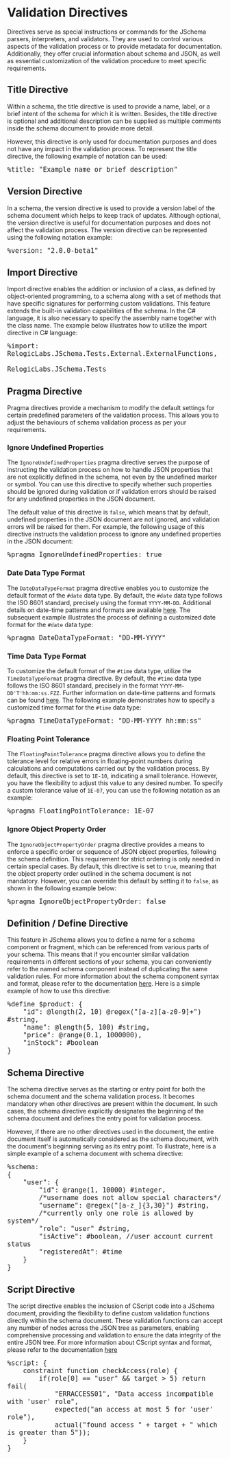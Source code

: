<style>
pre code { font-size: 1.1em; }
</style>

# Validation Directives
Directives serve as special instructions or commands for the JSchema parsers, interpreters, and validators. They are used to control various aspects of the validation process or to provide metadata for documentation. Additionally, they offer crucial information about schema and JSON, as well as essential customization of the validation procedure to meet specific requirements.

## Title Directive
Within a schema, the title directive is used to provide a name, label, or a brief intent of the schema for which it is written. Besides, the title directive is optional and additional description can be supplied as multiple comments inside the schema document to provide more detail.

However, this directive is only used for documentation purposes and does not have any impact in the validation process. To represent the title directive, the following example of notation can be used:
```stylus
%title: "Example name or brief description"
```

## Version Directive
In a schema, the version directive is used to provide a version label of the schema document which helps to keep track of updates. Although optional, the version directive is useful for documentation purposes and does not affect the validation process. The version directive can be represented using the following notation example:
```stylus
%version: "2.0.0-beta1"
```

## Import Directive
Import directive enables the addition or inclusion of a class, as defined by object-oriented programming, to a schema along with a set of methods that have specific signatures for performing custom validations. This feature extends the built-in validation capabilities of the schema. In the C# language, it is also necessary to specify the assembly name together with the class name. The example below illustrates how to utilize the import directive in C# language:
```stylus
%import: RelogicLabs.JSchema.Tests.External.ExternalFunctions,
                                    RelogicLabs.JSchema.Tests
```

## Pragma Directive
Pragma directives provide a mechanism to modify the default settings for certain predefined parameters of the validation process. This allows you to adjust the behaviours of schema validation process as per your requirements.

### Ignore Undefined Properties
The `IgnoreUndefinedProperties` pragma directive serves the purpose of instructing the validation process on how to handle JSON properties that are not explicitly defined in the schema, not even by the undefined marker or symbol. You can use this directive to specify whether such properties should be ignored during validation or if validation errors should be raised for any undefined properties in the JSON document.

The default value of this directive is `false`, which means that by default, undefined properties in the JSON document are not ignored, and validation errors will be raised for them. For example, the following usage of this directive instructs the validation process to ignore any undefined properties in the JSON document:
```stylus
%pragma IgnoreUndefinedProperties: true
```

### Date Data Type Format
The `DateDataTypeFormat` pragma directive enables you to customize the default format of the `#date` data type. By default, the `#date` data type follows the ISO 8601 standard, precisely using the format `YYYY-MM-DD`. Additional details on date-time patterns and formats are available [here](/JSchema-DotNet/articles/datetime.html). The subsequent example illustrates the process of defining a customized date format for the `#date` data type:
```stylus
%pragma DateDataTypeFormat: "DD-MM-YYYY"
```

### Time Data Type Format
To customize the default format of the `#time` data type, utilize the `TimeDataTypeFormat` pragma directive. By default, the `#time` data type follows the ISO 8601 standard, precisely in the format `YYYY-MM-DD'T'hh:mm:ss.FZZ`. Further information on date-time patterns and formats can be found [here](/JSchema-DotNet/articles/datetime.html). The following example demonstrates how to specify a customized time format for the `#time` data type:
```stylus
%pragma TimeDataTypeFormat: "DD-MM-YYYY hh:mm:ss"
```

### Floating Point Tolerance
The `FloatingPointTolerance` pragma directive allows you to define the tolerance level for relative errors in floating-point numbers during calculations and computations carried out by the validation process. By default, this directive is set to `1E-10`, indicating a small tolerance. However, you have the flexibility to adjust this value to any desired number. To specify a custom tolerance value of `1E-07`, you can use the following notation as an example:
```stylus
%pragma FloatingPointTolerance: 1E-07
```

### Ignore Object Property Order
The `IgnoreObjectPropertyOrder` pragma directive provides a means to enforce a specific order or sequence of JSON object properties, following the schema definition. This requirement for strict ordering is only needed in certain special cases. By default, this directive is set to `true`, meaning that the object property order outlined in the schema document is not mandatory. However, you can override this default by setting it to `false`, as shown in the following example below:
```stylus
%pragma IgnoreObjectPropertyOrder: false
```

## Definition / Define Directive
This feature in JSchema allows you to define a name for a schema component or fragment, which can be referenced from various parts of your schema. This means that if you encounter similar validation requirements in different sections of your schema, you can conveniently refer to the named schema component instead of duplicating the same validation rules. For more information about the schema component syntax and format, please refer to the documentation [here](/JSchema-DotNet/articles/components.html). Here is a simple example of how to use this directive:
```stylus
%define $product: {
    "id": @length(2, 10) @regex("[a-z][a-z0-9]+") #string,
    "name": @length(5, 100) #string,
    "price": @range(0.1, 1000000),
    "inStock": #boolean
}
```

## Schema Directive
The schema directive serves as the starting or entry point for both the schema document and the schema validation process. It becomes mandatory when other directives are present within the document. In such cases, the schema directive explicitly designates the beginning of the schema document and defines the entry point for validation process.

However, if there are no other directives used in the document, the entire document itself is automatically considered as the schema document, with the document's beginning serving as its entry point. To illustrate, here is a simple example of a schema document with schema directive:
```stylus
%schema:
{
    "user": {
        "id": @range(1, 10000) #integer,
        /*username does not allow special characters*/
        "username": @regex("[a-z_]{3,30}") #string,
        /*currently only one role is allowed by system*/
        "role": "user" #string,
        "isActive": #boolean, //user account current status
        "registeredAt": #time
    }
}
```

## Script Directive
The script directive enables the inclusion of CScript code into a JSchema document, providing the flexibility to define custom validation functions directly within the schema document. These validation functions can accept any number of nodes across the JSON tree as parameters, enabling comprehensive processing and validation to ensure the data integrity of the entire JSON tree. For more information about CScript syntax and format, please refer to the documentation [here](/JSchema-DotNet/articles/cscript.html)
```stylus
%script: {
    constraint function checkAccess(role) {
        if(role[0] == "user" && target > 5) return fail(
            "ERRACCESS01", "Data access incompatible with 'user' role",
            expected("an access at most 5 for 'user' role"),
            actual("found access " + target + " which is greater than 5"));
    }
}
```
